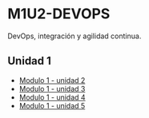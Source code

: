 # M1U2-DEVOPS
DevOps, integración y agilidad continua.

## Unidad 1
* [Modulo 1 - unidad 2](./m1u2/docs/leandro-cepeda-equipo-7-practica-1.pdf)
* [Modulo 1 - unidad 3](./m1u3/docs/leandro-cepeda-equipo-7-practica-2.pdf)
* [Modulo 1 - unidad 4](./m1u4/docs/leandro-cepeda-equipo-7-practica-3.pdf)
* [Modulo 1 - unidad 5](./m1u5/docs/leandro-cepeda-equipo-7-practica-4.pdf)
